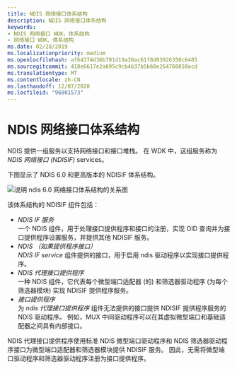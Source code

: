 ```yaml
---
title: NDIS 网络接口体系结构
description: NDIS 网络接口体系结构
keywords:
- NDIS 网络接口 WDK，体系结构
- 网络接口 WDK、体系结构
ms.date: 02/28/2019
ms.localizationpriority: medium
ms.openlocfilehash: af64374d36b791d19a36ac61f8d03926350c6485
ms.sourcegitcommit: 418e6617e2a695c9cb4b37b5b60e264760858acd
ms.translationtype: MT
ms.contentlocale: zh-CN
ms.lasthandoff: 12/07/2020
ms.locfileid: "96801573"
---
```

# <a name="ndis-network-interface-architecture"></a>NDIS 网络接口体系结构

NDIS 提供一组服务以支持网络接口和接口堆栈。 在 WDK 中，这组服务称为 *NDIS 网络接口 (NDISIF)* services。

下图显示了 NDIS 6.0 和更高版本的 NDISIF 体系结构。

![说明 ndis 6.0 网络接口体系结构的关系图](images/ifarch.png)

该体系结构的 NDISIF 组件包括：

- *NDIS IF 服务*  
    一个 NDIS 组件，用于处理接口提供程序和接口的注册，实现 OID 查询并为接口提供程序设置服务，并提供其他 NDISIF 服务。
- *NDIS （如果提供程序接口）*  
    *NDIS IF service* 组件提供的接口，用于启用 ndis 驱动程序以实现接口提供程序。
- *NDIS 代理接口提供程序*  
    一种 NDIS 组件，它代表每个微型端口适配器 (的) 和筛选器驱动程序 (为每个筛选器模块) 实现 NDISIF 提供程序服务。
- *接口提供程序*  
    为 *ndis 代理接口提供程序* 组件无法提供的接口提供 NDISIF 提供程序服务的 NDIS 驱动程序。 例如，MUX 中间驱动程序可以在其虚拟微型端口和基础适配器之间具有内部接口。

NDIS 代理接口提供程序使用标准 NDIS 微型端口驱动程序和 NDIS 筛选器驱动程序接口为微型端口适配器和筛选器模块提供 NDISIF 服务。 因此，无需将微型端口驱动程序和筛选器驱动程序注册为接口提供程序。
